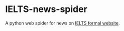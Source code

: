 # IELTS-news-spider

A python web spider for news on [IELTS formal website](https://ielts.neea.edu.cn/).
